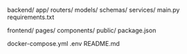 backend/
  app/
    routers/
    models/
    schemas/
    services/
    main.py
  requirements.txt

frontend/
  pages/
  components/
  public/
  package.json

docker-compose.yml
.env
README.md
